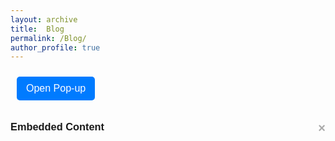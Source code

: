 ```yaml
---
layout: archive
title:  Blog
permalink: /Blog/
author_profile: true
---
```

<!DOCTYPE html>
<html lang="en">
<head>
  <meta charset="UTF-8">
  <meta name="viewport" content="width=device-width, initial-scale=1.0">
  <title>Pop-up with src</title>
  <style>
    body {
      font-family: Arial, sans-serif;
    }

    /* Popup Styling */
    .popup {
      display: none;
      position: fixed;
      top: 50%;
      left: 50%;
      transform: translate(-50%, -50%);
      width: 80%;
      max-width: 900px;
      background-color: white;
      box-shadow: 0 4px 8px rgba(0, 0, 0, 0.2);
      padding: 20px;
      z-index: 1000;
      overflow: hidden;
    }

    /* Overlay Styling */
    .overlay {
      display: none;
      position: fixed;
      top: 0;
      left: 0;
      width: 100%;
      height: 100%;
      background-color: rgba(0, 0, 0, 0.5);
      z-index: 999;
    }

    iframe {
      width: 100%;
      height: 400px;
      border: none;
    }

    /* Button Styling */
    button {
      margin: 10px;
      padding: 10px 15px;
      font-size: 16px;
      cursor: pointer;
      background-color: #007bff;
      color: white;
      border: none;
      border-radius: 5px;
    }

    button:hover {
      background-color: #0056b3;
    }

    /* Close Button */
    .close-btn {
      float: right;
      font-size: 20px;
      font-weight: bold;
      cursor: pointer;
      color: #aaa;
    }

    .close-btn:hover {
      color: black;
    }
  </style>
</head>
<body>

  <!-- Open Pop-up Button -->
  <button onclick="BOOKPOP_1()">Open Pop-up</button>

  <!-- Overlay -->
  <div id="overlay" class="overlay" onclick="closePopup()"></div>

  <!-- Pop-up -->
  <div id="popup" class="popup">
    <span class="close-btn" onclick="closePopup()">&times;</span>
    <h3>Embedded Content</h3>
    <iframe id="popupIframe" src="" frameborder="0" scrolling="yes"></iframe>
  </div>
  
  <script>
    function BOOKPOP_1() {
      document.getElementById('popup').style.display = 'block';
      document.getElementById('overlay').style.display = 'block';
      
      // Set the src for the iframe to load external content
      document.getElementById('popupIframe').src = 'https://books.google.co.in/books?id=WV9CEAAAQBAJ&lpg=PA101&lr&pg=PA101&output=embed';  // Example URL
    }

    function closePopup() {
      document.getElementById('popup').style.display = 'none';
      document.getElementById('overlay').style.display = 'none';
      
      // Clear the src to stop loading when the popup is closed
      document.getElementById('popupIframe').src = '';
    }
  </script>

</body>
</html>


<!--
<style>
body {
  background-color: #ededed;
  color: black;
}

.dark-mode {
  background-color: black;
  color: white;
}

iframe {
      width: 100%;
      height: 400px;
      border: none;
    }
summary {
      font-weight: bold;
      font-size: 22px;
      cursor: pointer;
      color: #007BFF;
    }

  summary:hover {
      color: #0056b3;
  }

  details[open] summary {
      color: #FF5733;
    padding-bottom:-10;
    }
p{
  margin:0;
  padding:0;
}  
</style>

<button onclick="myFunction()">Toggle dark mode</button>

<details>
  <summary>Click to expand!</summary>
  under construction
</details>



<script>
function myFunction() {
   var element = document.body;
   element.classList.toggle("dark-mode");
}
</script>

-->


